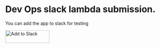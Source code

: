# Dev Ops slack lambda submission.

You can add the app to slack for testing


<a href="https://slack.com/oauth/authorize?scope=incoming-webhook,commands,bot&client_id=27172553716.81053017541&redirect_uri=https://3qthq0h5fk.execute-api.us-west-2.amazonaws.com/latest/slack/landing"><img alt="Add to Slack" height="40" width="139" src="https://platform.slack-edge.com/img/add_to_slack.png" srcset="https://platform.slack-edge.com/img/add_to_slack.png 1x, https://platform.slack-edge.com/img/add_to_slack@2x.png 2x" /></a>
